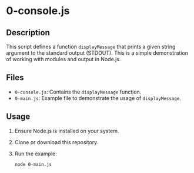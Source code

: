 # 0-console.js

## Description

This script defines a function `displayMessage` that prints a given string argument to the standard output (STDOUT). This is a simple demonstration of working with modules and output in Node.js.

## Files

- `0-console.js`: Contains the `displayMessage` function.
- `0-main.js`: Example file to demonstrate the usage of `displayMessage`.

## Usage

1. Ensure Node.js is installed on your system.
2. Clone or download this repository.
3. Run the example:

   ```bash
   node 0-main.js
